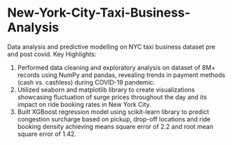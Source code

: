 # New-York-City-Taxi-Business-Analysis
Data analysis and predictive modelling on NYC taxi business dataset pre and post covid.
Key Highlights:
1. Performed data cleaning and exploratory analysis on dataset of 8M+ records using NumPy and pandas, revealing trends in payment methods (cash vs. cashless) during COVID-19 pandemic.
2. Utilized seaborn and matplotlib library to create visualizations showcasing fluctuation of surge prices throughout the day and its impact on ride booking rates in New York City.
3. Built XGBoost regression model using scikit-learn library to predict congestion surcharge based on pickup, drop-off locations and ride booking density achieving means square error of 2.2 and root mean square error of 1.42.
